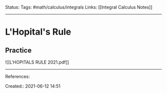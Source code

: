 Status:
Tags: #math/calculus/integrals 
Links: [[Integral Calculus Notes]]
___
# L'Hopital's Rule
## Practice
![[L'HOPITALS RULE 2021.pdf]]
___
References:

Created:: 2021-06-12 14:51